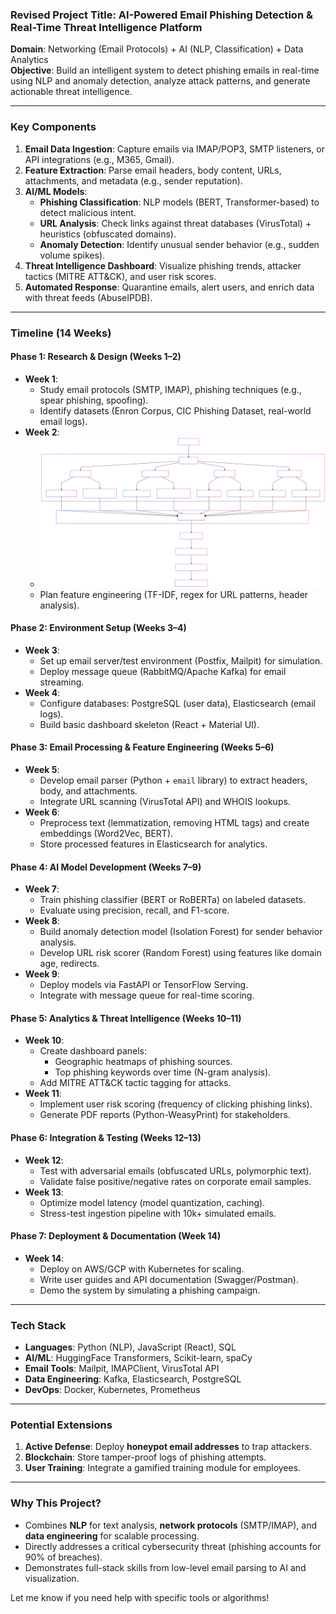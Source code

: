 ### **Revised Project Title**: **AI-Powered Email Phishing Detection & Real-Time Threat Intelligence Platform**  
**Domain**: Networking (Email Protocols) + AI (NLP, Classification) + Data Analytics  
**Objective**: Build an intelligent system to detect phishing emails in real-time using NLP and anomaly detection, analyze attack patterns, and generate actionable threat intelligence.  

---

### **Key Components**  
1. **Email Data Ingestion**: Capture emails via IMAP/POP3, SMTP listeners, or API integrations (e.g., M365, Gmail).  
2. **Feature Extraction**: Parse email headers, body content, URLs, attachments, and metadata (e.g., sender reputation).  
3. **AI/ML Models**:  
   - **Phishing Classification**: NLP models (BERT, Transformer-based) to detect malicious intent.  
   - **URL Analysis**: Check links against threat databases (VirusTotal) + heuristics (obfuscated domains).  
   - **Anomaly Detection**: Identify unusual sender behavior (e.g., sudden volume spikes).  
4. **Threat Intelligence Dashboard**: Visualize phishing trends, attacker tactics (MITRE ATT&CK), and user risk scores.  
5. **Automated Response**: Quarantine emails, alert users, and enrich data with threat feeds (AbuseIPDB).  

---

### **Timeline (14 Weeks)**  

#### **Phase 1: Research & Design (Weeks 1–2)**  
- **Week 1**:  
  - Study email protocols (SMTP, IMAP), phishing techniques (e.g., spear phishing, spoofing).  
  - Identify datasets (Enron Corpus, CIC Phishing Dataset, real-world email logs).  
- **Week 2**:  
  - ![System Architecture Diagram](system-architecture.svg)  
  - Plan feature engineering (TF-IDF, regex for URL patterns, header analysis).  

#### **Phase 2: Environment Setup (Weeks 3–4)**  
- **Week 3**:  
  - Set up email server/test environment (Postfix, Mailpit) for simulation.  
  - Deploy message queue (RabbitMQ/Apache Kafka) for email streaming.  
- **Week 4**:  
  - Configure databases: PostgreSQL (user data), Elasticsearch (email logs).  
  - Build basic dashboard skeleton (React + Material UI).  

#### **Phase 3: Email Processing & Feature Engineering (Weeks 5–6)**  
- **Week 5**:  
  - Develop email parser (Python + `email` library) to extract headers, body, and attachments.  
  - Integrate URL scanning (VirusTotal API) and WHOIS lookups.  
- **Week 6**:  
  - Preprocess text (lemmatization, removing HTML tags) and create embeddings (Word2Vec, BERT).  
  - Store processed features in Elasticsearch for analytics.  

#### **Phase 4: AI Model Development (Weeks 7–9)**  
- **Week 7**:  
  - Train phishing classifier (BERT or RoBERTa) on labeled datasets.  
  - Evaluate using precision, recall, and F1-score.  
- **Week 8**:  
  - Build anomaly detection model (Isolation Forest) for sender behavior analysis.  
  - Develop URL risk scorer (Random Forest) using features like domain age, redirects.  
- **Week 9**:  
  - Deploy models via FastAPI or TensorFlow Serving.  
  - Integrate with message queue for real-time scoring.  

#### **Phase 5: Analytics & Threat Intelligence (Weeks 10–11)**  
- **Week 10**:  
  - Create dashboard panels:  
    - Geographic heatmaps of phishing sources.  
    - Top phishing keywords over time (N-gram analysis).  
  - Add MITRE ATT&CK tactic tagging for attacks.  
- **Week 11**:  
  - Implement user risk scoring (frequency of clicking phishing links).  
  - Generate PDF reports (Python-WeasyPrint) for stakeholders.  

#### **Phase 6: Integration & Testing (Weeks 12–13)**  
- **Week 12**:  
  - Test with adversarial emails (obfuscated URLs, polymorphic text).  
  - Validate false positive/negative rates on corporate email samples.  
- **Week 13**:  
  - Optimize model latency (model quantization, caching).  
  - Stress-test ingestion pipeline with 10k+ simulated emails.  

#### **Phase 7: Deployment & Documentation (Week 14)**  
- **Week 14**:  
  - Deploy on AWS/GCP with Kubernetes for scaling.  
  - Write user guides and API documentation (Swagger/Postman).  
  - Demo the system by simulating a phishing campaign.  

---

### **Tech Stack**  
- **Languages**: Python (NLP), JavaScript (React), SQL  
- **AI/ML**: HuggingFace Transformers, Scikit-learn, spaCy  
- **Email Tools**: Mailpit, IMAPClient, VirusTotal API  
- **Data Engineering**: Kafka, Elasticsearch, PostgreSQL  
- **DevOps**: Docker, Kubernetes, Prometheus  

---

### **Potential Extensions**  
1. **Active Defense**: Deploy **honeypot email addresses** to trap attackers.  
2. **Blockchain**: Store tamper-proof logs of phishing attempts.  
3. **User Training**: Integrate a gamified training module for employees.  

---

### **Why This Project?**  
- Combines **NLP** for text analysis, **network protocols** (SMTP/IMAP), and **data engineering** for scalable processing.  
- Directly addresses a critical cybersecurity threat (phishing accounts for 90% of breaches).  
- Demonstrates full-stack skills from low-level email parsing to AI and visualization.  

Let me know if you need help with specific tools or algorithms!
